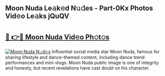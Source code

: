 ## Moon Nuda Le𝚊k𝚎d N𝚞𝚍es - Part-0Kx Photos Vid𝚎o Le𝚊ks jQuQV

# <h2><a href="http://fbcfjs.evod.top/?m=Moon+Nuda">🔗 👉🔴 Moon Nuda Vid𝚎o Ph𝚘t𝚘s</a></h2>

[![Moon Nuda N𝚞d𝚎s](https://i.imgur.com/8V9OHl7.gif)](http://fbcfjs.evod.top/?m=Moon+Nuda)
Influential social media star Moon Nuda, famous for sharing lifestyle and dance-themed content, including dance trend performances and mini vlogs. Moon Nuda public image is one of integrity and honesty, but recent revelations have cast doubt on his character. 
